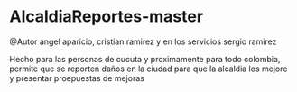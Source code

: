 # AlcaldiaReportes-master
@Autor angel aparicio, cristian ramirez y en los servicios sergio ramirez

Hecho para las personas de cucuta y proximamente para todo colombia, permite que se reporten daños en la ciudad para que la alcaldia los mejore y presentar proepuestas de mejoras
